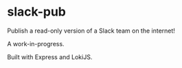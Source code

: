 # slack-pub

Publish a read-only version of a Slack team on the internet!

A work-in-progress.


Built with Express and LokiJS.

